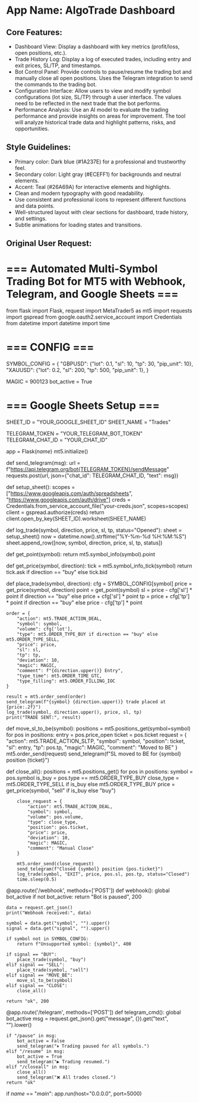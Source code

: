 # **App Name**: AlgoTrade Dashboard

## Core Features:

- Dashboard View: Display a dashboard with key metrics (profit/loss, open positions, etc.).
- Trade History Log: Display a log of executed trades, including entry and exit prices, SL/TP, and timestamps.
- Bot Control Panel: Provide controls to pause/resume the trading bot and manually close all open positions. Uses the Telegram integration to send the commands to the trading bot.
- Configuration Interface: Allow users to view and modify symbol configurations (lot size, SL/TP) through a user interface. The values need to be reflected in the next trade that the bot performs.
- Performance Analysis: Use an AI model to evaluate the trading performance and provide insights on areas for improvement. The tool will analyze historical trade data and highlight patterns, risks, and opportunities.

## Style Guidelines:

- Primary color: Dark blue (#1A237E) for a professional and trustworthy feel.
- Secondary color: Light gray (#ECEFF1) for backgrounds and neutral elements.
- Accent: Teal (#26A69A) for interactive elements and highlights.
- Clean and modern typography with good readability.
- Use consistent and professional icons to represent different functions and data points.
- Well-structured layout with clear sections for dashboard, trade history, and settings.
- Subtle animations for loading states and transitions.

## Original User Request:
# === Automated Multi-Symbol Trading Bot for MT5 with Webhook, Telegram, and Google Sheets ===

from flask import Flask, request
import MetaTrader5 as mt5
import requests
import gspread
from google.oauth2.service_account import Credentials
from datetime import datetime
import time

# === CONFIG ===
SYMBOL_CONFIG = {
    "GBPUSD": {"lot": 0.1, "sl": 10, "tp": 30, "pip_unit": 10},
    "XAUUSD": {"lot": 0.2, "sl": 200, "tp": 500, "pip_unit": 1},
}

MAGIC = 900123
bot_active = True

# === Google Sheets Setup ===
SHEET_ID = "YOUR_GOOGLE_SHEET_ID"
SHEET_NAME = "Trades"

TELEGRAM_TOKEN = "YOUR_TELEGRAM_BOT_TOKEN"
TELEGRAM_CHAT_ID = "YOUR_CHAT_ID"

app = Flask(_name_)
mt5.initialize()

def send_telegram(msg):
    url = f"https://api.telegram.org/bot{TELEGRAM_TOKEN}/sendMessage"
    requests.post(url, json={"chat_id": TELEGRAM_CHAT_ID, "text": msg})

def setup_sheet():
    scopes = ["https://www.googleapis.com/auth/spreadsheets", "https://www.googleapis.com/auth/drive"]
    creds = Credentials.from_service_account_file("your-creds.json", scopes=scopes)
    client = gspread.authorize(creds)
    return client.open_by_key(SHEET_ID).worksheet(SHEET_NAME)

def log_trade(symbol, direction, price, sl, tp, status="Opened"):
    sheet = setup_sheet()
    now = datetime.now().strftime("%Y-%m-%d %H:%M:%S")
    sheet.append_row([now, symbol, direction, price, sl, tp, status])

def get_point(symbol):
    return mt5.symbol_info(symbol).point

def get_price(symbol, direction):
    tick = mt5.symbol_info_tick(symbol)
    return tick.ask if direction == "buy" else tick.bid

def place_trade(symbol, direction):
    cfg = SYMBOL_CONFIG[symbol]
    price = get_price(symbol, direction)
    point = get_point(symbol)
    sl = price - cfg['sl'] * point if direction == "buy" else price + cfg['sl'] * point
    tp = price + cfg['tp'] * point if direction == "buy" else price - cfg['tp'] * point

    order = {
        "action": mt5.TRADE_ACTION_DEAL,
        "symbol": symbol,
        "volume": cfg['lot'],
        "type": mt5.ORDER_TYPE_BUY if direction == "buy" else mt5.ORDER_TYPE_SELL,
        "price": price,
        "sl": sl,
        "tp": tp,
        "deviation": 10,
        "magic": MAGIC,
        "comment": f"{direction.upper()} Entry",
        "type_time": mt5.ORDER_TIME_GTC,
        "type_filling": mt5.ORDER_FILLING_IOC
    }

    result = mt5.order_send(order)
    send_telegram(f"{symbol} {direction.upper()} trade placed at {price:.2f}")
    log_trade(symbol, direction.upper(), price, sl, tp)
    print("TRADE SENT:", result)

def move_sl_to_be(symbol):
    positions = mt5.positions_get(symbol=symbol)
    for pos in positions:
        entry = pos.price_open
        ticket = pos.ticket
        request = {
            "action": mt5.TRADE_ACTION_SLTP,
            "symbol": symbol,
            "position": ticket,
            "sl": entry,
            "tp": pos.tp,
            "magic": MAGIC,
            "comment": "Moved to BE"
        }
        mt5.order_send(request)
        send_telegram(f"SL moved to BE for {symbol} position {ticket}")

def close_all():
    positions = mt5.positions_get()
    for pos in positions:
        symbol = pos.symbol
        is_buy = pos.type == mt5.ORDER_TYPE_BUY
        close_type = mt5.ORDER_TYPE_SELL if is_buy else mt5.ORDER_TYPE_BUY
        price = get_price(symbol, "sell" if is_buy else "buy")

        close_request = {
            "action": mt5.TRADE_ACTION_DEAL,
            "symbol": symbol,
            "volume": pos.volume,
            "type": close_type,
            "position": pos.ticket,
            "price": price,
            "deviation": 10,
            "magic": MAGIC,
            "comment": "Manual Close"
        }

        mt5.order_send(close_request)
        send_telegram(f"Closed {symbol} position {pos.ticket}")
        log_trade(symbol, "EXIT", price, pos.sl, pos.tp, status="Closed")
        time.sleep(0.5)

@app.route('/webhook', methods=['POST'])
def webhook():
    global bot_active
    if not bot_active:
        return "Bot is paused", 200

    data = request.get_json()
    print("Webhook received:", data)

    symbol = data.get("symbol", "").upper()
    signal = data.get("signal", "").upper()

    if symbol not in SYMBOL_CONFIG:
        return f"Unsupported symbol: {symbol}", 400

    if signal == "BUY":
        place_trade(symbol, "buy")
    elif signal == "SELL":
        place_trade(symbol, "sell")
    elif signal == "MOVE_BE":
        move_sl_to_be(symbol)
    elif signal == "CLOSE":
        close_all()

    return "ok", 200

@app.route('/telegram', methods=['POST'])
def telegram_cmd():
    global bot_active
    msg = request.get_json().get("message", {}).get("text", "").lower()

    if "/pause" in msg:
        bot_active = False
        send_telegram("⏸ Trading paused for all symbols.")
    elif "/resume" in msg:
        bot_active = True
        send_telegram("▶ Trading resumed.")
    elif "/closeall" in msg:
        close_all()
        send_telegram("❌ All trades closed.")
    return "ok"

if _name_ == "_main_":
    app.run(host="0.0.0.0", port=5000)
  